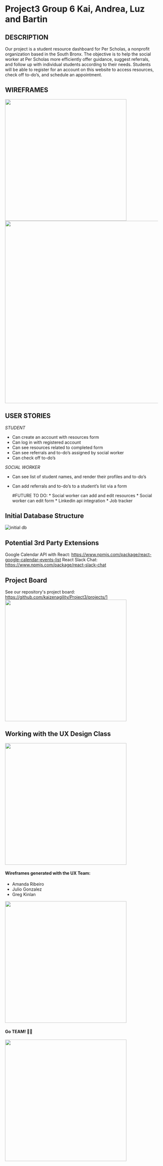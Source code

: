 # Project3 Group 6 Kai, Andrea, Luz and Bartin

## DESCRIPTION
Our project is a student resource dashboard for Per Scholas, a nonprofit organization based in the 
South Bronx. The objective is to help the social worker at Per Scholas more efficiently offer guidance, 
suggest referrals, and follow up with individual students according to their needs. 
Students will be able to register for an account on this website to access resources, 
check off to-do’s, and schedule an appointment.

## WIREFRAMES

<img src="https://github.com/kaizenagility/Project3/blob/master/Screen%20Shot%202017-11-17%20at%201.18.11%20AM.png" width="400px">
<img src="https://github.com/kaizenagility/Project3/blob/master/wireframe2.png" width="600px">


## USER STORIES

_STUDENT_
* Can create an account with resources form
* Can log in with registered account
* Can see resources related to completed form
* Can see referrals and to-do’s assigned by social worker
* Can check off to-do’s


_SOCIAL WORKER_

* Can see list of student names, and render their profiles and to-do’s
* Can add referrals and to-do’s to a student’s list via a form

	#FUTURE TO DO: * Social worker can add and edit resources
			       * Social worker can edit form
			     *  Linkedin api integration
		                 * Job tracker
## Initial Database Structure
![initial db](https://github.com/alee092017/Project3/blob/master/quickDB.jpg)

## Potential 3rd Party Extensions

Google Calendar API with React:  https://www.npmjs.com/package/react-google-calendar-events-list
React Slack Chat: https://www.npmjs.com/package/react-slack-chat

## Project Board

See our repository's project board:
https://github.com/kaizenagility/Project3/projects/1
<img src="https://github.com/kaizenagility/Project3/blob/master/Screen%20Shot%202017-11-17%20at%202.47.41%20PM.png" width="400px">


## Working with the UX Design Class

<img src="https://github.com/kaizenagility/Project3/blob/master/teamwork.jpg" width="400px">

#### Wireframes generated with the UX Team:
* Amanda Ribeiro
* Julio Gonzalez
* Greg Kinlan




<img src="https://github.com/kaizenagility/Project3/blob/master/wireframe_group.jpg" width="400px">

#### Go TEAM! 🦄🎉

<img src="https://github.com/kaizenagility/Project3/blob/master/team_postits.jpg" width="400px">


